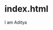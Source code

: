 # index.html
<html>
  <title> Deploy to azure  using githuib </title>
  <body>
    I am Aditya
    </body>
  </html>

